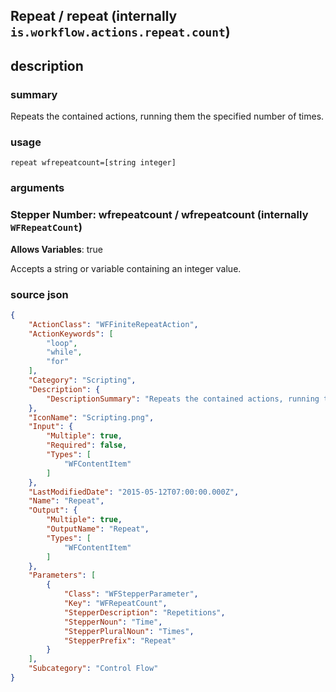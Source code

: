 
## Repeat / repeat (internally `is.workflow.actions.repeat.count`)



## description
### summary
Repeats the contained actions, running them the specified number of times.


### usage
`repeat wfrepeatcount=[string integer]`

### arguments
### Stepper Number: wfrepeatcount / wfrepeatcount (internally `WFRepeatCount`)
**Allows Variables**: true


Accepts a string 
or variable
containing an integer value.

### source json

```json
{
	"ActionClass": "WFFiniteRepeatAction",
	"ActionKeywords": [
		"loop",
		"while",
		"for"
	],
	"Category": "Scripting",
	"Description": {
		"DescriptionSummary": "Repeats the contained actions, running them the specified number of times."
	},
	"IconName": "Scripting.png",
	"Input": {
		"Multiple": true,
		"Required": false,
		"Types": [
			"WFContentItem"
		]
	},
	"LastModifiedDate": "2015-05-12T07:00:00.000Z",
	"Name": "Repeat",
	"Output": {
		"Multiple": true,
		"OutputName": "Repeat",
		"Types": [
			"WFContentItem"
		]
	},
	"Parameters": [
		{
			"Class": "WFStepperParameter",
			"Key": "WFRepeatCount",
			"StepperDescription": "Repetitions",
			"StepperNoun": "Time",
			"StepperPluralNoun": "Times",
			"StepperPrefix": "Repeat"
		}
	],
	"Subcategory": "Control Flow"
}
```
